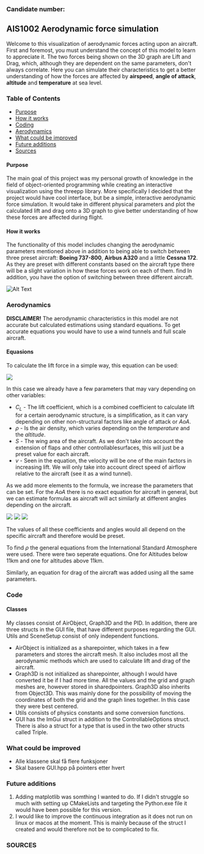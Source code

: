 
### Candidate number: 
## AIS1002 Aerodynamic force simulation

Welcome to this visualization of aerodynamic forces acting upon an aircraft.
First and foremost, you must understand the concept of this model to learn to appreciate it.
The two forces being shown on the 3D graph are Lift and Drag, which, although they are dependent on the same parameters, don't
always correlate. Here you can simulate their characteristics to get a better understanding of how the forces are 
affected by **airspeed**, **angle of attack**, **altitude** and **temperature** at sea level.


### Table of Contents

- [Purpose](#purpose)
- [How it works](#how-it-works)
- [Coding](#coding)
- [Aerodynamics](#aerodynamics)
- [What could be improved](#what-could-be-improved)
- [Future additions](#future-additions)
- [Sources](#sources)
  
#### Purpose
The main goal of this project was my personal growth of knowledge in the field of
object-oriented programming while creating an interactive visualization using the threepp library.
More specifically I decided that the project would have cool interface, but be a simple,
interactive aerodynamic force simulation. It would take in different physical parameters and plot
the calculated lift and drag onto a 3D graph to give better understanding of how these forces are
affected during flight.

#### How it works
The functionality of this model includes changing the aerodynamic parameters mentioned above in addition to
being able to switch between three preset aircraft: **Boeing 737-800**, **Airbus A320** and a little **Cessna 172**.
As they are preset with different constants based on the aircraft type there will be a slight variation in how these
forces work on each of them.
find
In addition, you have the option of switching between three different aircraft.

![Alt Text](resources/aerodynamics_animation.gif)

### Aerodynamics
**DISCLAIMER!** The aerodynamic characteristics in this model are not accurate but calculated estimations using standard
equations. To get accurate equations you would have to use a wind tunnels and full scale aircraft.

#### Equasions
To calculate the lift force in a simple way, this equation can be used:


<img src="https://latex.codecogs.com/svg.image?\Large{\color{Blue}%26space;L%26space;=%26space;\frac{1}{2}C_{L}\rho%26space;S%26space;v^{2}}" />

In this case we already have a few parameters that may vary depending on other variables:

- *C<sub>L</sub>* - The lift coefficient, which is a combined coefficient to calculate lift for a certain aerodynamic
structure, is a simplification, as it can vary depending on other non-structural factors like angle of attack or *AoA*.
- *&rho;* - Is the air density, which varies depending on the *temperature* and the *altitude*.
- *S* - The wing area of the aircraft. As we don't take into account the extension of flaps and other controllablesurfaces,
this will just be a preset value for each aircraft.
- *v* - Seen in the equation, the velocity will be one of the main factors in increasing lift. We will only take into account
direct speed of airflow relative to the aircraft (see it as a wind tunnel).

As we add more elements to the formula, we increase the parameters that can be set. For the *AoA* there is no exact equation for
aircraft in general, but we can estimate formulas as aircraft will act similarly at different angles depending on the aircraft.

<img src ="https://latex.codecogs.com/svg.image?{\color{Emerald}%26space;C_{L}\left%26space;(%26space;\alpha%26space;%26space;\right%26space;)%26space;=%26space;\left\{%26space;C_{0}%26space;&plus;%26space;2\pi%26space;\cdot%26space;\alpha%26space;\right\},%26space;if%26space;-\alpha%26space;_{crit}\leq%26space;\alpha%26space;\leq%26space;\alpha%26space;_{crit}}" />
<img src ="https://latex.codecogs.com/svg.image?{\color{Emerald}%26space;C_{L}\left%26space;(%26space;\alpha%26space;%26space;\right%26space;)%26space;=C_{Lstall}-\left%26space;(%26space;k%26space;\cdot%26space;\left%26space;(%26space;\alpha%26space;-\alpha%26space;_{crit}%26space;\right%26space;)%26space;\right%26space;)^{2},%26space;if%26space;\alpha%26space;_{crit}%26space;<%26space;\alpha%26space;\leqslant%26space;\alpha%26space;_{stall}}" />
<img src ="https://latex.codecogs.com/svg.image?{\color{Emerald}%26space;C_{L}\left%26space;(%26space;\alpha%26space;%26space;\right%26space;)%26space;=-C_{Lstall}&plus;\left%26space;(%26space;k%26space;\cdot%26space;\left%26space;(%26space;\alpha%26space;-\alpha%26space;_{crit}%26space;\right%26space;)%26space;\right%26space;)^{2},%26space;if%26space;-\alpha%26space;_{stall}%26space;\leq%26space;\alpha%26space;<%26space;-\alpha%26space;_{crit}}" />

The values of all these coefficients and angles would all depend on the specific aircraft and therefore would be preset.

To find *&rho;* the general equations from the International Standard Atmosphere were used. There were two seperate equations. One for
Altitudes below 11km and one for altitudes above 11km.

Similarly, an equation for drag of the aircraft was added using all the same parameters.



### Code

#### Classes
My classes consist of AirObject, Graph3D and the PID. In addition, there are three structs in the GUI file,
that have different purposes regarding the GUI. Utils and SceneSetup consist of only independent functions.
* AirObject is initialized as a sharepointer, which takes in a few parameters and stores the aircraft mesh. It also includes most
all the aerodynamic methods which are used to calculate lift and drag of the aircraft.
* Graph3D is not initialized as sharepointer, although I would have converted it be if I had more time. All the values and the grid and graph meshes are,
however stored in sharedpointers. Graph3D also inherits from Object3D. This was mainly done for the possibility of moving the coordinates of both the
grid and the graph lines together. In this case they were best centered.
* Utils consists of physics constants and some conversion functions.
* GUI has the ImGui struct in addition to the ControllableOptions struct. There is also a struct for a type that is used in the two other structs called
Triple. 

### What could be improved

- Alle klassene skal få flere funksjoner
- Skal basere GUI.hpp på pointers etter hvert

### Future additions

1. Adding matplotlib was somthing I wanted to do. If I didn't struggle so much with setting up CMakeLists and targeting the Python.exe file it would have been possible for this version.
2. I would like to improve the continuous integration as it does not run on linux or macos at the moment. This is mainly because of the struct I created
and would therefore not be to complicated to fix.


### SOURCES

[//]: # (- https://www.grc.nasa.gov/WWW/K-12/FoilSim/Manual/fsim0007.htm)